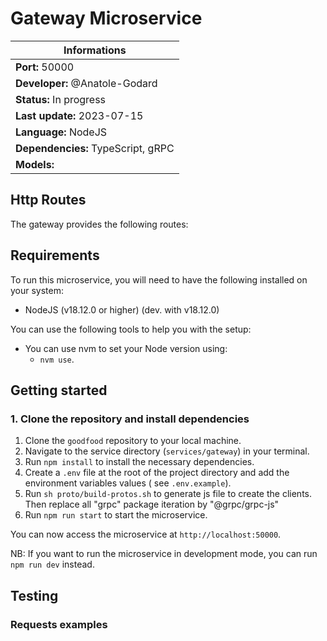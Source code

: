 # Gateway Microservice

| Informations                       |
|------------------------------------|
| **Port:** 50000                    |
| **Developer:** @Anatole-Godard     |
| **Status:** In progress            |
| **Last update:** 2023-07-15        |
| **Language:** NodeJS               |
| **Dependencies:** TypeScript, gRPC |
| **Models:**                        |

## Http Routes

The gateway provides the following routes:

[//]: # (TODO: Add routes)

## Requirements

To run this microservice, you will need to have the following installed on your system:

- NodeJS (v18.12.0 or higher) (dev. with v18.12.0)

You can use the following tools to help you with the setup:

- You can use nvm to set your Node version using:
    - `nvm use`.

## Getting started

### 1. Clone the repository and install dependencies

1. Clone the `goodfood` repository to your local machine.
2. Navigate to the service directory (`services/gateway`) in your terminal.
3. Run `npm install` to install the necessary dependencies.
4. Create a `.env` file at the root of the project directory and add the environment variables values (
   see `.env.example`).
5. Run `sh proto/build-protos.sh` to generate js file to create the clients. Then replace all "grpc" package iteration by "@grpc/grpc-js"
6. Run `npm run start` to start the microservice.

You can now access the microservice at `http://localhost:50000`.

NB: If you want to run the microservice in development mode, you can run `npm run dev` instead.

## Testing

### Requests examples

[//]: # (TODO: Add requests examples)